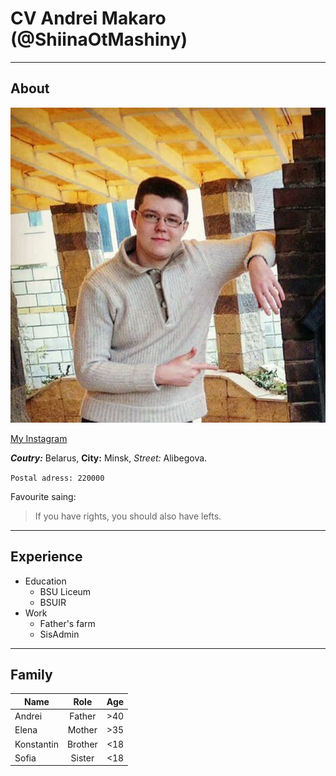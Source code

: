 # CV Andrei Makaro (@ShiinaOtMashiny)
***
## About
![My avatar](/img/avatar.jpg "Andrei Makaro")

[My Instagram](https://www.instagram.com/shiina_mashiro_22/)

***Coutry:*** Belarus, **City:** Minsk, *Street:* Alibegova.

`Postal adress: 220000`

Favourite saing:
> If you have rights, you should also have lefts.
***
## Experience
* Education
    + BSU Liceum
    + BSUIR
* Work
    - Father's farm
    - SisAdmin
***
## Family
   Name   |  Role   |  Age  
----------|:-------:|:-----:
Andrei    |Father   |\>40
Elena     |Mother   |\>35
Konstantin|Brother  |\<18
Sofia     |Sister   |\<18